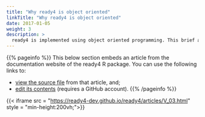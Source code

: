 ```yaml
---
title: "Why ready4 is object oriented"
linkTitle: "Why ready4 is object oriented"
date: 2017-01-05
weight: 3
description: >
  ready4 is implemented using object oriented programming. This brief article explains what this means and why it is useful.
---
```


{{% pageinfo %}}
This below section embeds an article from the documentation website of the ready4 R package. You can use the following links to:

* [view the source file](https://github.com/ready4-dev/ready4/blob/main/vignettes/V_01.Rmd) from that article, and;
* [edit its contents](https://github.com/ready4-dev/ready4/edit/main/vignettes/V_01.Rmd) (requires a GitHub account).
{{% /pageinfo %}}

{{< iframe src = "https://ready4-dev.github.io/ready4/articles/V_03.html" style = "min-height:200vh;">}}
